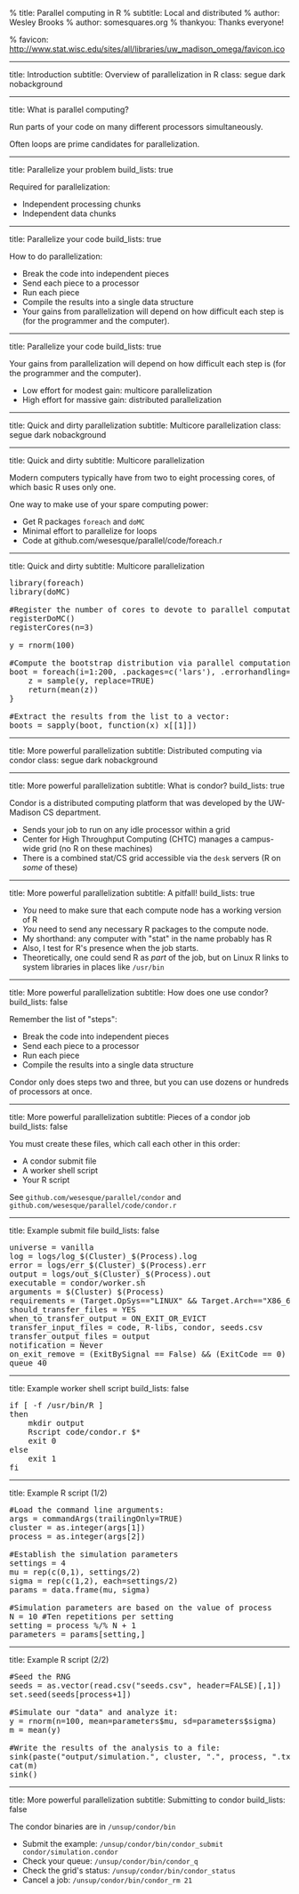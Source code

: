 % title: Parallel computing in R
% subtitle: Local and distributed
% author: Wesley Brooks
% author: somesquares.org
% thankyou: Thanks everyone!
<!---% thankyou_details: And especially these people:--->
<!---% contact: <span>website</span> <a href="http://somesquares.org/blog/">website</a>--->
<!---% contact: <span>github</span> <a href="http://github.com/wesesque">wesesque</a>--->
<!---% contact: <span>twitter</span> <a href="http://twitter.com/buckyphilia">@buckyphilia</a>--->
% favicon: http://www.stat.wisc.edu/sites/all/libraries/uw_madison_omega/favicon.ico

---
title: Introduction
subtitle: Overview of parallelization in R
class: segue dark nobackground



---
title: What is parallel computing?

Run parts of your code on many different processors simultaneously.

Often loops are prime candidates for parallelization.



---
title: Parallelize your problem
build_lists: true

Required for parallelization: 

- Independent processing chunks
- Independent data chunks



---
title: Parallelize your code
build_lists: true

How to do parallelization:

- Break the code into independent pieces
- Send each piece to a processor
- Run each piece
- Compile the results into a single data structure
- Your gains from parallelization will depend on how difficult each step is (for the programmer and the computer).



---
title: Parallelize your code
build_lists: true

Your gains from parallelization will depend on how difficult each step is (for the programmer and the computer).

- Low effort for modest gain: multicore parallelization
- High effort for massive gain: distributed parallelization



---
title: Quick and dirty parallelization
subtitle: Multicore parallelization
class: segue dark nobackground





---
title: Quick and dirty
subtitle: Multicore parallelization

Modern computers typically have from two to eight processing cores, of which basic R uses only one.

One way to make use of your spare computing power:

- Get R packages `foreach` and `doMC`
- Minimal effort to parallelize for loops
- Code at github.com/wesesque/parallel/code/foreach.r




---
title: Quick and dirty
subtitle: Multicore parallelization

<pre class="prettyprint" data-lang="R">
library(foreach)
library(doMC)

#Register the number of cores to devote to parallel computation:
registerDoMC()
registerCores(n=3)

y = rnorm(100)

#Compute the bootstrap distribution via parallel computation:
boot = foreach(i=1:200, .packages=c('lars'), .errorhandling='remove') %dopar% {
    z = sample(y, replace=TRUE)
    return(mean(z))
}

#Extract the results from the list to a vector:
boots = sapply(boot, function(x) x[[1]])
</pre>




---
title: More powerful parallelization
subtitle: Distributed computing via condor
class: segue dark nobackground






---
title: More powerful parallelization
subtitle: What is condor?
build_lists: true

Condor is a distributed computing platform that was developed by the UW-Madison CS department.

- Sends your job to run on any idle processor within a grid
- Center for High Throughput Computing (CHTC) manages a campus-wide grid (no R on these machines)
- There is a combined stat/CS grid accessible via the `desk` servers (R on _some_ of these)


---
title: More powerful parallelization
subtitle: A pitfall!
build_lists: true

- _You_ need to make sure that each compute node has a working version of R
- _You_ need to send any necessary R packages to the compute node.
- My shorthand: any computer with "stat" in the name probably has R
- Also, I test for R's presence when the job starts.
- Theoretically, one could send R as _part_ of the job, but on Linux R links to system libraries in places like `/usr/bin`


---
title: More powerful parallelization
subtitle: How does one use condor?
build_lists: false

Remember the list of "steps":

- Break the code into independent pieces
- Send each piece to a processor
- Run each piece
- Compile the results into a single data structure

Condor only does steps two and three, but you can use dozens or hundreds of processors at once.



---
title: More powerful parallelization
subtitle: Pieces of a condor job
build_lists: false

You must create these files, which call each other in this order:

- A condor submit file
- A worker shell script
- Your R script

See `github.com/wesesque/parallel/condor` and `github.com/wesesque/parallel/code/condor.r`



---
title: Example submit file
build_lists: false

<pre class="prettyprint" data-lang="condor">
universe = vanilla
log = logs/log_$(Cluster)_$(Process).log
error = logs/err_$(Cluster)_$(Process).err
output = logs/out_$(Cluster)_$(Process).out
executable = condor/worker.sh
arguments = $(Cluster) $(Process)
requirements = (Target.OpSys=="LINUX" && Target.Arch=="X86_64"  && regexp("stat", Machine))
should_transfer_files = YES
when_to_transfer_output = ON_EXIT_OR_EVICT
transfer_input_files = code, R-libs, condor, seeds.csv
transfer_output_files = output
notification = Never
on_exit_remove = (ExitBySignal == False) && (ExitCode == 0)
queue 40
</pre>


---
title: Example worker shell script
build_lists: false

<pre class="prettyprint" data-lang="bash">
if [ -f /usr/bin/R ]
then
	mkdir output
    Rscript code/condor.r $*
	exit 0
else 
    exit 1
fi
</pre>




---
title: Example R script (1/2)

<pre class="prettyprint" data-lang="R">
#Load the command line arguments:
args = commandArgs(trailingOnly=TRUE)
cluster = as.integer(args[1])
process = as.integer(args[2])

#Establish the simulation parameters
settings = 4
mu = rep(c(0,1), settings/2)
sigma = rep(c(1,2), each=settings/2)
params = data.frame(mu, sigma)

#Simulation parameters are based on the value of process
N = 10 #Ten repetitions per setting
setting = process %/% N + 1
parameters = params[setting,]
</pre>



---
title: Example R script (2/2)

<pre class="prettyprint" data-lang="R">
#Seed the RNG
seeds = as.vector(read.csv("seeds.csv", header=FALSE)[,1])
set.seed(seeds[process+1])

#Simulate our "data" and analyze it:
y = rnorm(n=100, mean=parameters$mu, sd=parameters$sigma)
m = mean(y)

#Write the results of the analysis to a file:
sink(paste("output/simulation.", cluster, ".", process, ".txt", sep=""))
cat(m)
sink()
</pre>


---
title: More powerful parallelization
subtitle: Submitting to condor
build_lists: false

The condor binaries are in `/unsup/condor/bin`

- Submit the example: `/unsup/condor/bin/condor_submit condor/simulation.condor`
- Check your queue: `/unsup/condor/bin/condor_q`
- Check the grid's status: `/unsup/condor/bin/condor_status`
- Cancel a job: `/unsup/condor/bin/condor_rm 21`

